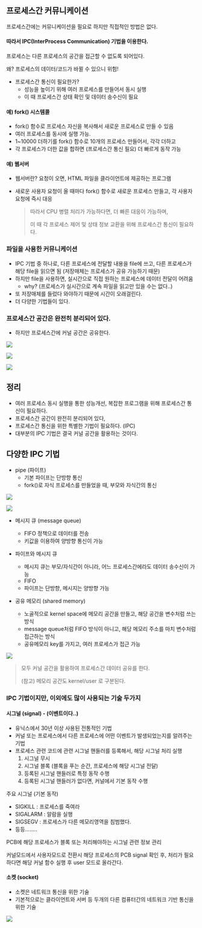 ## 프로세스간 커뮤니케이션

프로세스간에는 커뮤니케이션을 필요로 하지만 직접적인 방법은 없다.

#### 따라서 IPC(InterProcess Communication) 기법을 이용한다.

프로세스는 다른 프로세스의 공간을 접근할 수 없도록 되어있다.

왜? 프로세스의 데이터/코드가 바뀔 수 있으니 위험!

- 프로세스간 통신이 필요한가?
  - 성능을 높이기 위해 여러 프로세스를 만들어서 동시 실행
  - 이 때 프로세스간 상태 확인 및 데이터 송수신이 필요

#### 예) fork() 시스템콜

- fork() 함수로 프로세스 자신을 복사해서 새로운 프로세스로 만들 수 있음
- 여러 프로세스를 동시에 실행 가능.
- 1~10000 더하기를 fork() 함수로 10개의 프로세스 만들어서, 각각 더하고
- 각 프로세스가 더한 값을 합하면 (프로세스간 통신 필요) 더 빠르게 동작 가능

#### 예) 웹서버

- 웹서버란? 요청이 오면, HTML 파일을 클라이언트에 제공하는 프로그램

- 새로운 사용자 요청이 올 때마다 fork() 함수로 새로운 프로세스 만들고, 각 사용자 요청에 즉시 대응

  > 따라서 CPU 병렬 처리가 가능하다면, 더 빠른 대응이 가능하며,
  >
  > 이 때 각 프로세스 제어 및 상태 정보 교환을 위해 프로세스간 통신이 필요하다.

### 파일을 사용한  커뮤니케이션

- IPC 기법 중 하나로, 다른 프로세스에 전달할 내용을 file에 쓰고, 다른 프로세스가 해당 file을 읽으면 됨 (저장매체는 프로세스가 공유 가능하기 때문)
- 하지만 file을 사용하면, 실시간으로 직접 원하는 프로세스에 데이터 전달이 어려움
  - why? (프로세스가 실시간으로 계속 파일을 읽고만 있을 수는 없다..)
- 또 저장매체를 들렀다 와야하기 때문에 시간이 오래걸린다.
- 더 다양한 기법들이 있다.



### 프로세스간 공간은 완전히 분리되어 있다.

- 하지만 프로세스간에 커널 공간은 공유한다.

![](./img/2.PNG)

![](./img/3.PNG)

![](./img/4.PNG)

## 정리

- 여러 프로세스 동시 실행을 통한 성능개선, 복잡한 프로그램을 위해 프로세스간 통신이 필요하다.
- 프로세스간 공간이 완전히 분리되어 있다,
- 프로세스간 통신을 위한 특별한 기법이 필요하다. (IPC)
- 대부분의 IPC 기법은 결국 커널 공간을 활용하는 것이다.

## 다양한 IPC 기법

- pipe (파이프)
  - 기본 파이프는 단방향 통신
  - fork()로 자식 프로세스를 만들었을 때, 부모와 자식간의 통신

![](./img/5.png)

![](./img/6.png)

- 메시지 큐 (message queue)
  - FIFO 정책으로 데이터를 전송
  - 키값을 이용하여 양방향 통신이 가능

- 파이프와 메시지 큐
  - 메시지 큐는 부모/자식간이 아니라, 어느 프로세스간에라도 데이터 송수신이 가능
  - FIFO
  - 파이프는 단방향, 메시지는 양방향 가능

- 공유 메모리 (shared memory)
  - 노골적으로 kernel space에 메모리 공간을 만들고, 해당 공간을 변수처럼 쓰는 방식
  - message queue처럼 FIFO 방식이 아니고, 해당 메모리 주소를 마치 변수처럼 접근하는 방식
  - 공유메모리 key를 가지고, 여러 프로세스가 접근 가능

![](./img/7.png)

> 모두 커널 공간을 활용하여 프로세스간 데이터 공유를 한다.
>
> (참고) 메모리 공간도 kernel/user 로 구분된다.



### IPC 기법이지만, 이외에도 많이 사용되는 기술 두가지

#### 시그널 (signal) - (이벤트이다..)

- 유닉스에서 30년 이상 사용된 전통적인 기법
- 커널 또는 프로세스에서 다른 프로세스에 어떤 이벤트가 발생되었는지를 알려주는 기법
- 프로세스 관련 코드에 관련 시그널 핸들러를 등록해서, 해당 시그널 처리 실행
  1. 시그널 무시
  2. 시그널 블록 (블록을 푸는 순간, 프로세스에 해당 시그널 전달)
  3. 등록된 시그널 핸들러로 특정 동작 수행
  4. 등록된 시그널 핸들러가 없다면, 커널에서 기본 동작 수행

주요 시그널 (기본 동작)

- SIGKILL : 프로세스를 죽여라
- SIGALARM : 알람을 실행
- SIGSEGV : 프로세스가 다른 메모리영역을 침범했다.
- 등등........

 PCB에 해당 프로세스가 블록 또는 처리해야하는 시그널 관련 정보 관리

커널모드에서 사용자모드로 전환시 해당 프로세스의 PCB signal 확인 후, 처리가 필요하다면 해당 커널 함수 실행 후 user 모드로 올라간다. 



#### 소켓 (socket)

- 소켓은 네트워크 통신을 위한 기술
- 기본적으로는 클라이언트와 서버 등 두개의 다른 컴퓨터간의 네트워크 기반 통신을 위한 기술

![](./img/8.png)